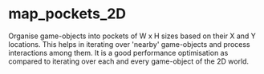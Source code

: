 # map_pockets_2D
Organise game-objects into pockets of W x H sizes based on their X and Y locations. This helps in iterating over 'nearby' game-objects and process interactions among them. It is a good performance optimisation as compared to iterating over each and every game-object of the 2D world.

